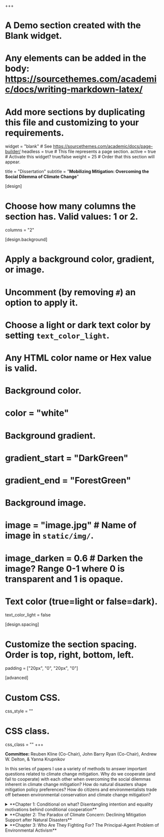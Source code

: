 +++
# A Demo section created with the Blank widget.
# Any elements can be added in the body: https://sourcethemes.com/academic/docs/writing-markdown-latex/
# Add more sections by duplicating this file and customizing to your requirements.

widget = "blank"  # See https://sourcethemes.com/academic/docs/page-builder/
headless = true  # This file represents a page section.
active = true  # Activate this widget? true/false
weight = 25  # Order that this section will appear.

title = "Dissertation"
subtitle = "**Mobilizing Mitigation: Overcoming the Social Dilemma of Climate Change**"

[design]
  # Choose how many columns the section has. Valid values: 1 or 2.
  columns = "2"

[design.background]
  # Apply a background color, gradient, or image.
  #   Uncomment (by removing `#`) an option to apply it.
  #   Choose a light or dark text color by setting `text_color_light`.
  #   Any HTML color name or Hex value is valid.

  # Background color.
  # color = "white"
  
  # Background gradient.
  # gradient_start = "DarkGreen"
  # gradient_end = "ForestGreen"
  
  # Background image.
  # image = "image.jpg"  # Name of image in `static/img/`.
  # image_darken = 0.6  # Darken the image? Range 0-1 where 0 is transparent and 1 is opaque.

  # Text color (true=light or false=dark).
  text_color_light = false

[design.spacing]
  # Customize the section spacing. Order is top, right, bottom, left.
  padding = ["20px", "0", "20px", "0"]

[advanced]
 # Custom CSS. 
 css_style = ""
 
 # CSS class.
 css_class = ""
+++

**Committee:** Reuben Kline (Co-Chair), John Barry Ryan (Co-Chair), Andrew W. Delton, & Yanna Krupnikov

In this series of papers I use a variety of methods to answer important questions related to climate change mitigation. Why do we cooperate (and fail to cooperate) with each other when overcoming the social dilemmas inherent in climate change mitigation? How do natural disasters shape mitigation policy preferences? How do citizens and environmentalists trade off between environmental conservation and climate change mitigation? 

<details>
  <summary>**Chapter 1: Conditional on what? Disentangling intention and equality motivations behind conditional cooperation**</summary>

Why citizens engage in costly political participation is one of the most persistent puzzles in political science. They overcome collective action problems, for example by voting, turning out to protest, and paying the costs of climate change mitigation. Extensive work using public goods games show conditional cooperators, those who cooperate with other cooperators, are critical to overcoming such dilemmas, but we know very little about what motivates these cooperators. Are they swayed because they perceive those around them to have good intentions? Or are they driven by general concerns for equality? Using a novel incentivized experiment, I find positive intentions sustain conditional cooperation, not a desire to maintain an equitable distribution of resources. I use the results of this study to construct a novel model of conditional cooperation in N-player social dilemmas and discuss implications for research on political behavior.

</details>

<details>
  <summary>**Chapter 2: The Paradox of Climate Concern: Declining Mitigation Support after Natural Disasters**</summary>

Can people translate their personal experiences into policy preferences? In this chapter I focus on the case of exposure to natural disasters and believe in climate change. The existing literature suggests that experiencing a natural disaster briefly increases belief in climate change. However, less work examines how this change in believe affects support for specific mitigation policies. Leveraging Hurricane Sandy and Hurricane Matthew as natural experiments, I find that exposure to hurricanes has no effect on belief in climate change, but that it significantly decreases support for a key mitigation technology: nuclear power. In current experiments in progress I will attempt to disentangle the mechanism driving decreased nuclear power support. I will test whether the decline in support is due a rational fear of nuclear plant damage in the wake of Hurricane Sandy, or if exposure to a low probability disaster like a hurricane makes people more concerned about other similar disasters like those associated with nuclear power. This work indicates that while personal experiences may help people update their beliefs, the path from personal experience to policy preferences is much more complex. 

</details>

<details>
  <summary>**Chapter 3: Who Are They Fighting For? The Principal-Agent Problem of Environmental Activism**</summary>

For activists to overcome the problem of low political participation they must not only be able to affect policy change, but they must do so in a way that is consistent with the preferences of the communities they represent. This creates a principal-agent problem between those who hold an issue position and the activists who lobby for related policies. In this paper, I illustrate this principal-agent problem using the case of climate change mitigation. In this instance, the principals are those who support climate change mitigation policies but are not politically active, while the agents are environmentalists. In order for environmentalists to serve as effective agents for those who support climate change mitigation, three conditions must be met. First, there actually have to be individuals who identify as environmentalists. Second, these environmentalists must be mobilized and participate in politics. Finally, they need to advocate for climate change mitigation policies. Using both nationally representative survey results and experimental evidence from a student sample, I show that while environmentalists exist and are indeed politically active, they prioritize environmental conservation over climate change mitigation. 

</details>





